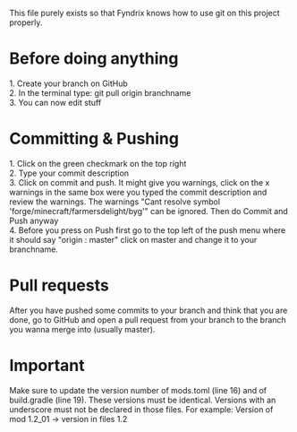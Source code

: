 This file purely exists so that Fyndrix knows how to use git on this project properly.

<h1> Before doing anything </h1>
1. Create your branch on GitHub <br>
2. In the terminal type: git pull origin branchname <br>
3. You can now edit stuff

<h1> Committing & Pushing </h1>
1. Click on the green checkmark on the top right <br>
2. Type your commit description <br>
3. Click on commit and push. It might give you warnings, click on the x warnings
in the same box were you typed the commit description and review the warnings.
The warnings "Cant resolve symbol 'forge/minecraft/farmersdelight/byg'" can be ignored.
Then do Commit and Push anyway <br>
4. Before you press on Push first go to the top left of the push menu where it should
say "origin : master" click on master and change it to your branchname.

<h1> Pull requests </h1>
After you have pushed some commits to your branch and think that you are done, 
go to GitHub and open a pull request from your branch to the branch you wanna merge
into (usually master).

<h1> Important </h1>
Make sure to update the version number of mods.toml (line 16) and of
build.gradle (line 19). These versions must be identical. Versions with an underscore
must not be declared in those files. For example: Version of mod 1.2_01 -> version in files 1.2
